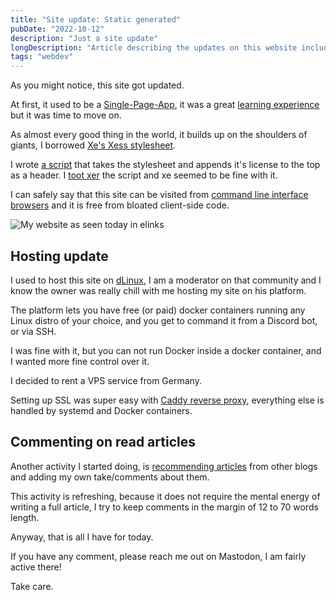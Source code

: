 ```yaml
---
title: "Site update: Static generated"
pubDate: "2022-10-12"
description: "Just a site update"
longDescription: "Article describing the updates on this website including going static-generated and changing hosting provider."
tags: "webdev"
---
```


As you might notice, this site got updated.

At first, it used to be a [Single-Page-App](https://en.wikipedia.org/wiki/Single-page_application), it was a great [learning experience](https://lucdev.net/blog/20220928-hello-world) but it was time to move on.

As almost every good thing in the world, it builds up on the shoulders of giants, I borrowed [Xe's Xess stylesheet](https://github.com/Xe/Xess).

I wrote [a script](https://github.com/lucrnz/site/blob/6a41fbb57b8009bc56a8cd8360de752078c716a7/_scripts/getXess.ts) that takes the stylesheet and appends it's license to the top as a header. I [toot xer](https://mas.to/web/@lucie/109111066446735090) the script and xe seemed to be fine with it.

I can safely say that this site can be visited from [command line interface browsers](https://wiki.archlinux.org/title/list_of_applications#Console) and it is free from bloated client-side code.

![My website as seen today in elinks](/images/blog/20221012-site-update-static-generated/lucdev_elinks.png)

## Hosting update

I used to host this site on [dLinux](https://discord-linux.com/), I am a moderator on that community and I know the owner was really chill with me hosting my site on his platform.

The platform lets you have free (or paid) docker containers running any Linux distro of your choice, and you get to command it from a Discord bot, or via SSH.

I was fine with it, but you can not run Docker inside a docker container, and I wanted more fine control over it.

I decided to rent a VPS service from Germany.

Setting up SSL was super easy with [Caddy reverse proxy](https://caddyserver.com/), everything else is handled by systemd and Docker containers.

## Commenting on read articles

Another activity I started doing, is [recommending articles](/read) from other blogs and adding my own take/comments about them.

This activity is refreshing, because it does not require the mental energy of writing a full article, I try to keep comments in the margin of 12 to 70 words length.

Anyway, that is all I have for today.

If you have any comment, please reach me out on Mastodon, I am fairly active there!

Take care.
